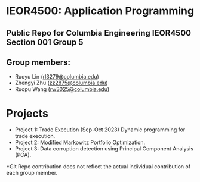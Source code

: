 # IEOR4500: Application Programming
## Public Repo for Columbia Engineering IEOR4500 Section 001 Group 5
## Group members:
- Ruoyu Lin (rl3279@columbia.edu)
- Zhengyi Zhu (zz2875@columbia.edu)
- Ruopu Wang (rw3025@columbia.edu)

# Projects
- Project 1: Trade Execution (Sep-Oct 2023) Dynamic programming for trade execution. 
- Project 2: Modified Markowitz Portfolio Optimization.
- Project 3: Data corruption detection using Principal Component Analysis (PCA).


*Git Repo contribution does not reflect the actual individual contribution of each group member.